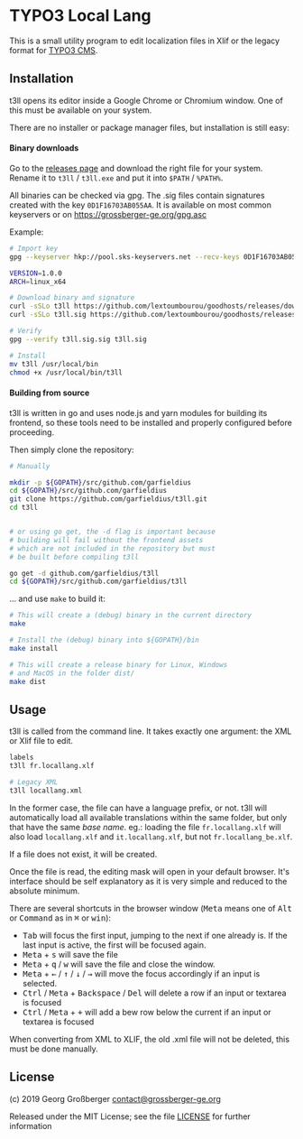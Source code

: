# TYPO3 Local Lang

This is a small utility program to edit localization files in Xlif or the legacy format for [TYPO3 CMS](https://www.typo3.org/).

## Installation

t3ll opens its editor inside a Google Chrome or Chromium window. One of this must be available on your system.

There are no installer or package manager files, but installation is still easy:

#### Binary downloads

Go to the [releases page](https://github.com/garfieldius/t3ll/releases) and download the right file for your system. Rename it to `t3ll` / `t3ll.exe` and put it into `$PATH` / `%PATH%`.

All binaries can be checked via gpg. The .sig files contain signatures created with the key `0D1F16703AB055AA`. It is available on most common keyservers or on <https://grossberger-ge.org/gpg.asc>

Example:

```bash
# Import key
gpg --keyserver hkp://pool.sks-keyservers.net --recv-keys 0D1F16703AB055AA

VERSION=1.0.0
ARCH=linux_x64

# Download binary and signature
curl -sSLo t3ll https://github.com/lextoumbourou/goodhosts/releases/download/v${VERSION}/t3ll_${ARCH}
curl -sSLo t3ll.sig https://github.com/lextoumbourou/goodhosts/releases/download/v${VERSION}/t3ll_${ARCH}.sig

# Verify
gpg --verify t3ll.sig.sig t3ll.sig

# Install
mv t3ll /usr/local/bin
chmod +x /usr/local/bin/t3ll
```

#### Building from source

t3ll is written in go and uses node.js and yarn modules for building its frontend, so these tools need to be installed and properly configured before proceeding.

Then simply clone the repository:

```bash
# Manually

mkdir -p ${GOPATH}/src/github.com/garfieldius
cd ${GOPATH}/src/github.com/garfieldius
git clone https://github.com/garfieldius/t3ll.git
cd t3ll


# or using go get, the -d flag is important because
# building will fail without the frontend assets
# which are not included in the repository but must
# be built before compiling t3ll

go get -d github.com/garfieldius/t3ll
cd ${GOPATH}/src/github.com/garfieldius/t3ll
```

... and use `make` to build it:

```bash
# This will create a (debug) binary in the current directory
make

# Install the (debug) binary into ${GOPATH}/bin
make install

# This will create a release binary for Linux, Windows
# and MacOS in the folder dist/
make dist
```

## Usage

t3ll is called from the command line. It takes exactly one argument: the XML or Xlif file to edit.

```bash
labels
t3ll fr.locallang.xlf

# Legacy XML
t3ll locallang.xml
```

In the former case, the file can have a language prefix, or not. t3ll will automatically load all available translations within the same folder, but only that have the same *base name*. eg.: loading the file `fr.locallang.xlf` will also load `locallang.xlf` and `it.locallang.xlf`, but not `fr.locallang_be.xlf`.

If a file does not exist, it will be created.

Once the file is read, the editing mask will open in your default browser. It's interface should be self explanatory as it is very simple and reduced to the absolute minimum.

There are several shortcuts in the browser window (<kbd>Meta</kbd> means one of <kbd>Alt</kbd> or <kbd>Command</kbd> as in <kbd>⌘</kbd> or <kbd>win</kbd>):

* <kbd>Tab</kbd> will focus the first input, jumping to the next if one already is. If the last input is active, the first will be focused again.
* <kbd>Meta</kbd> + <kbd>s</kbd>  will save the file
* <kbd>Meta</kbd> + <kbd>q</kbd> / <kbd>w</kbd> will save the file and close the window.
* <kbd>Meta</kbd> + <kbd>←</kbd> / <kbd>↑</kbd> / <kbd>↓</kbd> / <kbd>→</kbd> will move the focus accordingly if an input is selected.
* <kbd>Ctrl</kbd> / <kbd>Meta</kbd> + <kbd>Backspace</kbd> / <kbd>Del</kbd> will delete a row if an input or textarea is focused
* <kbd>Ctrl</kbd> / <kbd>Meta</kbd> + <kbd>+</kbd> will add a bew row below the current if an input or textarea is focused

When converting from XML to XLIF, the old .xml file will not be deleted, this must be done manually.

## License

(c) 2019 Georg Großberger <contact@grossberger-ge.org>

Released under the MIT License; see the file [LICENSE](LICENSE) for further information
